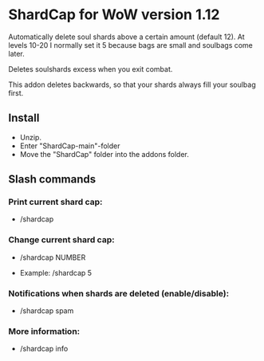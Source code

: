 # ShardCap for WoW version 1.12
Automatically delete soul shards above a certain amount (default 12). At levels 10-20 I normally set it 5 because bags are small and soulbags come later. 

Deletes soulshards excess when you exit combat.

This addon deletes backwards, so that your shards always fill your soulbag first. 


## Install
- Unzip. 
- Enter "ShardCap-main"-folder
- Move the "ShardCap" folder into the addons folder. 

## Slash commands
### Print current shard cap: 

- /shardcap    

### Change current shard cap: 
- /shardcap NUMBER

- Example: /shardcap 5
  
### Notifications when shards are deleted (enable/disable): 
- /shardcap spam

### More information: 

- /shardcap info


